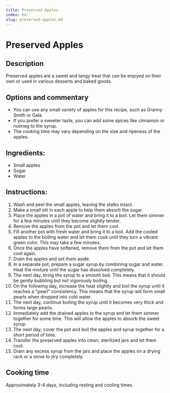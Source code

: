 ```yaml
---
title: Preserved Apples
index: 64
slug: preserved-apples.md
---
```


# Preserved Apples

## Description
Preserved apples are a sweet and tangy treat that can be enjoyed on their own or used in various desserts and baked goods.

## Options and commentary
- You can use any small variety of apples for this recipe, such as Granny Smith or Gala.
- If you prefer a sweeter taste, you can add some spices like cinnamon or nutmeg to the syrup.
- The cooking time may vary depending on the size and ripeness of the apples.

## Ingredients:
- Small apples
- Sugar
- Water

## Instructions:
1. Wash and peel the small apples, leaving the stalks intact.
2. Make a small slit in each apple to help them absorb the sugar.
3. Place the apples in a pot of water and bring it to a boil. Let them simmer for a few minutes until they become slightly tender.
4. Remove the apples from the pot and let them cool.
5. Fill another pot with fresh water and bring it to a boil. Add the cooled apples to the boiling water and let them cook until they turn a vibrant green color. This may take a few minutes.
6. Once the apples have softened, remove them from the pot and let them cool again.
7. Drain the apples and set them aside.
8. In a separate pot, prepare a sugar syrup by combining sugar and water. Heat the mixture until the sugar has dissolved completely.
9. The next day, bring the syrup to a smooth boil. This means that it should be gently bubbling but not vigorously boiling.
10. On the following day, increase the heat slightly and boil the syrup until it reaches a "pearl" consistency. This means that the syrup will form small pearls when dropped into cold water.
11. The next day, continue boiling the syrup until it becomes very thick and forms large pearls.
12. Immediately add the drained apples to the syrup and let them simmer together for some time. This will allow the apples to absorb the sweet syrup.
13. The next day, cover the pot and boil the apples and syrup together for a short period of time.
14. Transfer the preserved apples into clean, sterilized jars and let them cool.
15. Drain any excess syrup from the jars and place the apples on a drying rack or a stove to dry completely.

## Cooking time
Approximately 3-4 days, including resting and cooling times.